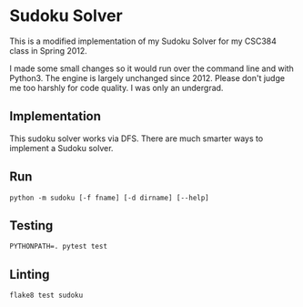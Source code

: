 Sudoku Solver
======

This is a modified implementation of my Sudoku Solver for my CSC384 class in Spring 2012.

I made some small changes so it would run over the command line and with Python3.
The engine is largely unchanged since 2012. Please don't judge me too harshly for code quality. I was only an undergrad.

## Implementation

This sudoku solver works via DFS. There are much smarter ways to implement a Sudoku solver.

## Run

```
python -m sudoku [-f fname] [-d dirname] [--help]
```

## Testing

```
PYTHONPATH=. pytest test
```

## Linting

```
flake8 test sudoku
```